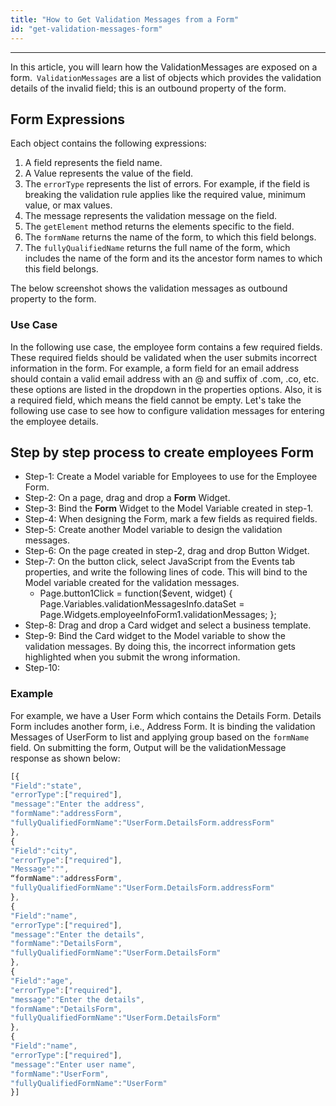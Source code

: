 ```yaml
---
title: "How to Get Validation Messages from a Form"
id: "get-validation-messages-form"
---
```

---

In this article, you will learn how the ValidationMessages are exposed on a form.` ValidationMessages` are a list of objects which provides the validation details of the invalid field; this is an outbound property of the form.

## Form Expressions

Each object contains the following expressions:

1. A field represents the field name.
2. A Value represents the value of the field.
3. The `errorType` represents the list of errors. For example, if the field is breaking the validation rule applies like the required value, minimum value, or max values.
4. The message represents the validation message on the field.
5. The `getElement` method returns the elements specific to the field.
6. The `formName` returns the name of the form, to which this field belongs.
7. The `fullyQualifiedName` returns the full name of the form, which includes the name of the form and its the ancestor form names to which this field belongs.

The below screenshot shows the validation messages as outbound property to the form.

### Use Case

In the following use case, the employee form contains a few required fields. These required fields should be validated when the user submits incorrect information in the form. For example, a form field for an email address should contain a valid email address with an @ and suffix of .com, .co, etc. these options are listed in the dropdown in the properties options. Also, it is a required field, which means the field cannot be empty. Let's take the following use case to see how to configure validation messages for entering the employee details.

## Step by step process to create employees Form

- Step-1: Create a Model variable for Employees to use for the Employee Form.
- Step-2: On a page, drag and drop a **Form** Widget.
- Step-3: Bind the **Form** Widget to the Model Variable created in step-1.
- Step-4: When designing the Form, mark a few fields as required fields.
- Step-5: Create another Model variable to design the validation messages.
- Step-6: On the page created in step-2, drag and drop Button Widget.
- Step-7: On the button click, select JavaScript from the Events tab properties, and write the following lines of code. This will bind to the Model variable created for the validation messages.
    - Page.button1Click = function($event, widget) { Page.Variables.validationMessagesInfo.dataSet = Page.Widgets.employeeInfoForm1.validationMessages; };
- Step-8: Drag and drop a Card widget and select a business template.
- Step-9: Bind the Card widget to the Model variable to show the validation messages. By doing this, the incorrect information gets highlighted when you submit the wrong information.
- Step-10:

### Example

For example, we have a User Form which contains the Details Form. Details Form includes another form, i.e., Address Form. It is binding the validation Messages of UserForm to list and applying group based on the `formName` field. On submitting the form, Output will be the validationMessage response as shown below:

```js
[{
"Field":"state",
"errorType":["required"],
"message":"Enter the address",
"formName":"addressForm",
"fullyQualifiedFormName":"UserForm.DetailsForm.addressForm"
},
{
"Field":"city",
"errorType":["required"],
"Message":"",
“formName":"addressForm",
"fullyQualifiedFormName":"UserForm.DetailsForm.addressForm"
},
{
"Field":"name",
"errorType":["required"],
"message":"Enter the details",
"formName":"DetailsForm",
"fullyQualifiedFormName":"UserForm.DetailsForm"
},
{
"Field":"age",
"errorType":["required"],
"message":"Enter the details",
"formName":"DetailsForm",
"fullyQualifiedFormName":"UserForm.DetailsForm"
},
{
"Field":"name",
"errorType":["required"],
"message":"Enter user name",
"formName":"UserForm",
"fullyQualifiedFormName":"UserForm"
}]
```
